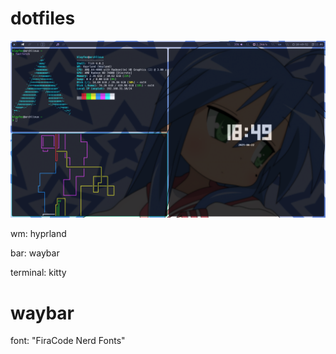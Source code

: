 # dotfiles

![screenshot](https://github.com/Klayfez/dotfiles/raw/main/assets/screenshot.png)

wm: hyprland

bar: waybar

terminal: kitty

# waybar
font: "FiraCode Nerd Fonts"